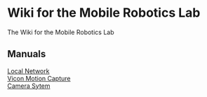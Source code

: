 # Wiki for the Mobile Robotics Lab
The Wiki for the Mobile Robotics Lab


## Manuals
[Local Network](network.md) <br />
[Vicon Motion Capture](mocap.md) <br />
[Camera Sytem](cameras.md)
